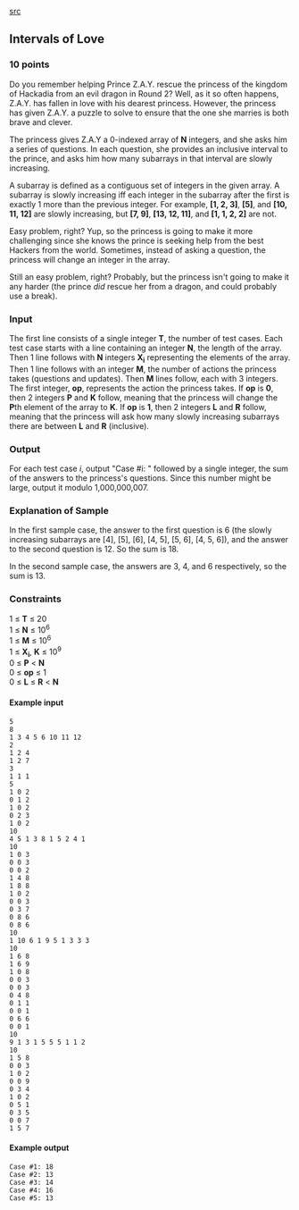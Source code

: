 [src](https://www.facebook.com/hackercup/problems.php?pid=291408124369300&round=180228228840273)

## Intervals of Love

### 10 points 

Do you remember helping Prince Z.A.Y. rescue the princess of the kingdom of
Hackadia from an evil dragon in Round 2? Well, as it so often happens, Z.A.Y.
has fallen in love with his dearest princess. However, the princess has given
Z.A.Y. a puzzle to solve to ensure that the one she marries is both brave and
clever.

The princess gives Z.A.Y a 0-indexed array of **N** integers, and she asks him
a series of questions. In each question, she provides an inclusive interval to
the prince, and asks him how many subarrays in that interval are slowly
increasing.

A subarray is defined as a contiguous set of integers in the given array. A
subarray is slowly increasing iff each integer in the subarray after the first
is exactly 1 more than the previous integer. For example, **[1, 2, 3]**,
**[5]**, and **[10, 11, 12]** are slowly increasing, but **[7, 9]**, **[13,
12, 11]**, and **[1, 1, 2, 2]** are not.

Easy problem, right? Yup, so the princess is going to make it more challenging
since she knows the prince is seeking help from the best Hackers from the
world. Sometimes, instead of asking a question, the princess will change an
integer in the array.

Still an easy problem, right? Probably, but the princess isn't going to make
it any harder (the prince *did* rescue her from a dragon, and could probably
use a break).

### Input

The first line consists of a single integer **T**, the number of test cases.
Each test case starts with a line containing an integer **N**, the length of
the array. Then 1 line follows with **N** integers **X<sub>i</sub>**
representing the elements of the array. Then 1 line follows with an integer
**M**, the number of actions the princess takes (questions and updates). Then
**M** lines follow, each with 3 integers. The first integer, **op**,
represents the action the princess takes. If **op** is **0**, then 2 integers
**P** and **K** follow, meaning that the princess will change the **P**th
element of the array to **K**. If **op** is **1**, then 2 integers **L** and
**R** follow, meaning that the princess will ask how many slowly increasing
subarrays there are between **L** and **R** (inclusive).

### Output

For each test case _i_, output "Case #i: " followed by a single integer, the
sum of the answers to the princess's questions. Since this number might be
large, output it modulo 1,000,000,007.

### Explanation of Sample

In the first sample case, the answer to the first question is 6 (the slowly
increasing subarrays are [4], [5], [6], [4, 5], [5, 6], [4, 5, 6]), and the
answer to the second question is 12. So the sum is 18.

In the second sample case, the answers are 3, 4, and 6 respectively, so the
sum is 13.

### Constraints

1 ≤ **T** ≤ 20  
1 ≤ **N** ≤ 10<sup>6</sup>  
1 ≤ **M** ≤ 10<sup>6</sup>  
1 ≤ **X<sub>i</sub>**, **K** ≤ 10<sup>9</sup>  
0 ≤ **P** < **N**  
0 ≤ **op** ≤ 1  
0 ≤ **L** ≤ **R** < **N**

#### Example input

```
5
8
1 3 4 5 6 10 11 12
2
1 2 4
1 2 7
3
1 1 1
5
1 0 2
0 1 2
1 0 2
0 2 3
1 0 2
10
4 5 1 3 8 1 5 2 4 1 
10
1 0 3
0 0 3
0 0 2
1 4 8
1 8 8
1 0 2
0 0 3
0 3 7
0 8 6
0 8 6
10
1 10 6 1 9 5 1 3 3 3 
10
1 6 8
1 6 9
1 0 8
0 0 3
0 0 3
0 4 8
0 1 1
0 0 1
0 6 6
0 0 1
10
9 1 3 1 5 5 5 1 1 2 
10
1 5 8
0 0 3
1 0 2
0 0 9
0 3 4
1 0 2
0 5 1
0 3 5
0 0 7
1 5 7

```

#### Example output

```
Case #1: 18
Case #2: 13
Case #3: 14
Case #4: 16
Case #5: 13

```
